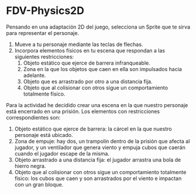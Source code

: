 # FDV-Physics2D
Pensando en una adaptación 2D del juego, selecciona un Sprite que te sirva para representar el personaje.
1) Mueve a tu personaje mediante las teclas de flechas.
2) Incorpora elementos físicos en tu escena que respondan a las siguientes restricciones:
   1) Objeto estático que ejerce de barrera infranqueable.
   2) Zona en la que los objetos que caen en ella son impulsados hacia adelante.
   3) Objeto que es arrastrado por otro a una distancia fija.
   4) Objeto que al colisionar con otros sigue un comportamiento totalmente físico.

Para la actividad he decidido crear una escena en la que nuestro personaje está encerrado en una prisión.
Los elementos con restricciones correspondientes son:
1) Objeto estático que ejerce de barrera: la cárcel en la que nuestro personaje está ubicado.
2) Zona de empuje: hay dos, un trampolín dentro de la prisión que afecta al jugador, y un ventilador que genera viento y empuja cubos que caerán cuando el jugador escape de la misma.
3) Objeto arrastrado a una distancia fija: el jugador arrastra una bola de hierro negra.
4) Objeto que al colisionar con otros sigue un comportamiento totalmente físico: los cubos que caen y son arrastrados por el viento e impactan con un gran bloque.


